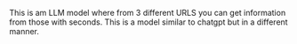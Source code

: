 This is am LLM model where from 3 different URLS you can get information from those with seconds. This is a model similar to chatgpt but in a different manner.
